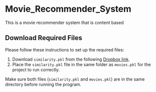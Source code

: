 # Movie_Recommender_System
This is a movie recommender system that is content based

## Download Required Files

Please follow these instructions to set up the required files:

1. Download `similarity.pkl` from the following [Dropbox link](https://www.dropbox.com/scl/fi/7dbcjhvqrq5nuk9g6bupl/similarity.pkl?rlkey=5pog99a84h1hup0ztedvi2wvk&st=0a7mgzao&dl=0).
2. Place the `similarity.pkl` file in the same folder as `movies.pkl` for the project to run correctly.

Make sure both files (`similarity.pkl` and `movies.pkl`) are in the same directory before running the program.
